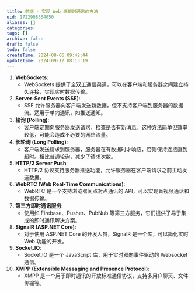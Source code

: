 ```yaml
---
title: 前端 - 实现 Web 端即时通讯的方法
uid: 1722908564050
aliases: []
categories: 
tags: []
archive: false
draft: false
todo: false
createTime: 2024-08-06 09:42:44
updateTime: 2024-09-12 08:13:19
---
```


1. **WebSockets**:
   - WebSockets 提供了全双工通信渠道，可以在客户端和服务器之间建立持久连接，实现实时数据传输。
2. **Server-Sent Events (SSE)**:
   - SSE 允许服务器向客户端发送新数据，但不支持客户端到服务器的数据流。适用于单向通讯，如推送通知。
3. **轮询 (Polling)**:
   - 客户端定期向服务器发送请求，检查是否有新消息。这种方法简单但效率较低，可能会造成不必要的网络流量。
4. **长轮询 (Long Polling)**:
   - 客户端发送请求到服务器，服务器在有数据时才响应，否则保持连接直到超时。相比普通轮询，减少了请求次数。
5. **HTTP/2 Server Push**:
   - HTTP/2 协议支持服务器推送功能，允许服务器在客户端请求之前主动发送数据。
6. **WebRTC (Web Real-Time Communications)**:
   - WebRTC 是一个支持浏览器间点对点通讯的 API，可以实现音视频通话和数据传输。
7. **第三方即时通讯服务**:
   - 使用如 Firebase、Pusher、PubNub 等第三方服务，它们提供了易于集成的即时通讯解决方案。
8. **SignalR (ASP.NET Core)**:
   - 对于使用 ASP.NET Core 的开发人员，SignalR 是一个库，可以简化实时 Web 功能的开发。
9. **Socket.IO**:
   - Socket.IO 是一个 JavaScript 库，用于实时双向事件驱动的 Websocket 通信。
10. **XMPP (Extensible Messaging and Presence Protocol)**:
    - XMPP 是一个用于即时通讯的开放标准通信协议，支持多用户聊天、文件传输等。
